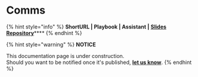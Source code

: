 # Comms

{% hint style="info" %}
**ShortURL | Playbook | Assistant |** [**Slides Repository**](https://tiof.click/DCDRSlidesRepo)****
{% endhint %}



{% hint style="warning" %}
**NOTICE**

This documentation page is under construction.\
Should you want to be notified once it's published, [**let us know**](https://tiof.click/TIOFTarianUpdatesService).
{% endhint %}
